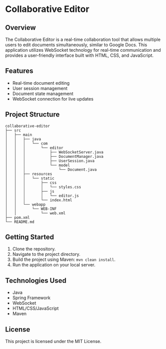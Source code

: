 # Collaborative Editor

## Overview
The Collaborative Editor is a real-time collaboration tool that allows multiple users to edit documents simultaneously, similar to Google Docs. This application utilizes WebSocket technology for real-time communication and provides a user-friendly interface built with HTML, CSS, and JavaScript.

## Features
- Real-time document editing
- User session management
- Document state management
- WebSocket connection for live updates

## Project Structure
```
collaborative-editor
├── src
│   ├── main
│   │   ├── java
│   │   │   └── com
│   │   │       └── editor
│   │   │           ├── WebSocketServer.java
│   │   │           ├── DocumentManager.java
│   │   │           ├── UserSession.java
│   │   │           └── model
│   │   │               └── Document.java
│   │   ├── resources
│   │   │   └── static
│   │   │       ├── css
│   │   │       │   └── styles.css
│   │   │       ├── js
│   │   │       │   └── editor.js
│   │   │       └── index.html
│   │   └── webapp
│   │       └── WEB-INF
│   │           └── web.xml
├── pom.xml
└── README.md
```

## Getting Started
1. Clone the repository.
2. Navigate to the project directory.
3. Build the project using Maven: `mvn clean install`.
4. Run the application on your local server.

## Technologies Used
- Java
- Spring Framework
- WebSocket
- HTML/CSS/JavaScript
- Maven

## License
This project is licensed under the MIT License.